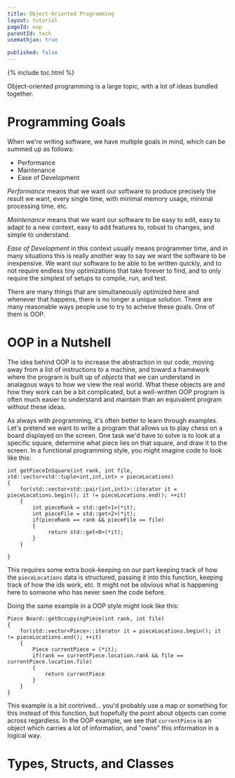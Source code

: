 ```yaml
---
title: Object-Oriented Programming
layout: tutorial
pageId: oop
parentId: tech
usemathjax: true

published: false
---
```


{% include toc.html %}

Object-oriented programming is a large topic, with a lot of ideas bundled together. 

# Programming Goals

When we're writing software, we have multiple goals in mind, which can be summed up as follows:

- Performance
- Maintenance
- Ease of Development

*Performance* means that we want our software to produce precisely the result we want, every single time, with minimal memory usage, minimal processing time, etc.

*Maintenance* means that we want our software to be easy to edit, easy to adapt to a new context, easy to add features to, robust to changes, and simple to understand.

*Ease of Development* in this context usually means programmer time, and in many situations this is really another way to say we want the software to be inexpensive. We want our software to be able to be written quickly, and to not require endless tiny optimizations that take forever to find, and to only require the simplest of setups to compile, run, and test.

There are many things that are simultaneously optimized here and whenever that happens, there is no longer a unique solution. There are many reasonable ways people use to try to acheive these goals. One of them is OOP.

# OOP in a Nutshell

The idea behind OOP is to increase the abstraction in our code, moving away from a list of instructions to a machine, and toward a framework where the program is built up of *objects* that we can understand in analagous ways to how we view the real world. What these objects are and how they work can be a bit complicated, but a well-written OOP program is often much easier to understand and maintain than an equivalent program without these ideas.

As always with programming, it's often better to learn through examples. Let's pretend we want to write a program that allows us to play chess on a board displayed on the screen. One task we'd have to solve is to look at a specific square, determine what piece lies on that square, and draw it to the screen. In a functional programming style, you might imagine code to look like this:

```
int getPieceInSquare(int rank, int file, std::vector<std::tuple<int,int,int> > pieceLocations)
{
	for(std::vector<std::pair(int,int)>::iterator it = pieceLocations.begin(); it != pieceLocations.end(); ++it)
	{
		int pieceRank = std::get<1>(*it);
		int pieceFile = std::get<2>(*it);
		if(pieceRank == rank && pieceFile == file)
		{
			 return std::get<0>(*it);
		}
	}

}
```

This requires some extra book-keeping on our part keeping track of how the `pieceLocations` data is structured, passing it into this function, keeping track of how the ids work, etc. It might not be obvious what is happening here to someone who has never seen the code before.

Doing the same example in a OOP style might look like this:

```
Piece Board::getOccupyingPiece(int rank, int file)
{
	for(std::vector<Piece>::iterator it = pieceLocations.begin(); it != pieceLocations.end(); ++it)
	{
		Piece currentPiece = (*it);
		if(rank == currentPiece.location.rank && file == currentPiece.location.file)
		{
			return currentPiece
		}
	}
}
```

This example is a bit contrived... you'd probably use a map or something for this instead of this function, but hopefully the point about objects can come across regardless. In the OOP example, we see that `currentPiece` is an object which carries a lot of information, and "owns" this information in a logical way.

# Types, Structs, and Classes



# 

